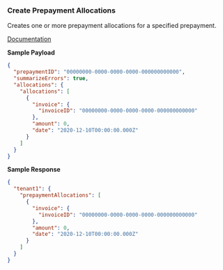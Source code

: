 ### Create Prepayment Allocations

Creates one or more prepayment allocations for a specified prepayment.

[Documentation](https://xeroapi.github.io/xero-node/accounting/index.html#api-Accounting-createPrepaymentAllocations)

**Sample Payload**
```json
{
  "prepaymentID": "00000000-0000-0000-0000-000000000000",
  "summarizeErrors": true,
  "allocations": {
    "allocations": [
      {
        "invoice": {
          "invoiceID": "00000000-0000-0000-0000-000000000000"
        },
        "amount": 0,
        "date": "2020-12-10T00:00:00.000Z"
      }
    ]
  }
}
```

**Sample Response**
```json
{
  "tenant1": {
    "prepaymentAllocations": [
      {
        "invoice": {
          "invoiceID": "00000000-0000-0000-0000-000000000000"
        },
        "amount": 0,
        "date": "2020-12-10T00:00:00.000Z"
      }
    ]
  }
}
```
